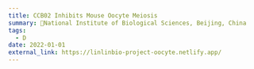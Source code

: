 ```yaml
---
title: CCB02 Inhibits Mouse Oocyte Meiosis
summary: 📍National Institute of Biological Sciences, Beijing, China
tags:
  - D
date: 2022-01-01
external_link: https://linlinbio-project-oocyte.netlify.app/
---
```

